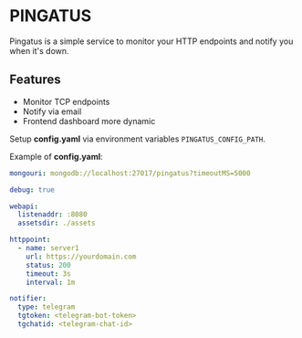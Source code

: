 # PINGATUS

Pingatus is a simple service to monitor your HTTP endpoints and notify you when it's down.

## Features

- Monitor TCP endpoints
- Notify via email
- Frontend dashboard more dynamic

Setup **config.yaml** via environment variables `PINGATUS_CONFIG_PATH`.

Example of **config.yaml**:

```yaml
mongouri: mongodb://localhost:27017/pingatus?timeoutMS=5000

debug: true

webapi:
  listenaddr: :8080
  assetsdir: ./assets

httppoint:
  - name: server1
    url: https://yourdomain.com
    status: 200
    timeout: 3s
    interval: 1m

notifier:
  type: telegram
  tgtoken: <telegram-bot-token>
  tgchatid: <telegram-chat-id>
```